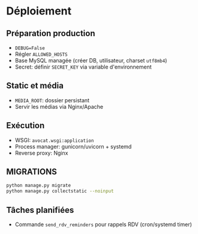 # Déploiement

## Préparation production

- `DEBUG=False`
- Régler `ALLOWED_HOSTS`
- Base MySQL managée (créer DB, utilisateur, charset `utf8mb4`)
- Secret: définir `SECRET_KEY` via variable d'environnement

## Static et média

- `MEDIA_ROOT`: dossier persistant
- Servir les médias via Nginx/Apache

## Exécution

- WSGI: `avocat.wsgi:application`
- Process manager: gunicorn/uvicorn + systemd
- Reverse proxy: Nginx

## MIGRATIONS

```bash
python manage.py migrate
python manage.py collectstatic --noinput
```

## Tâches planifiées

- Commande `send_rdv_reminders` pour rappels RDV (cron/systemd timer)















